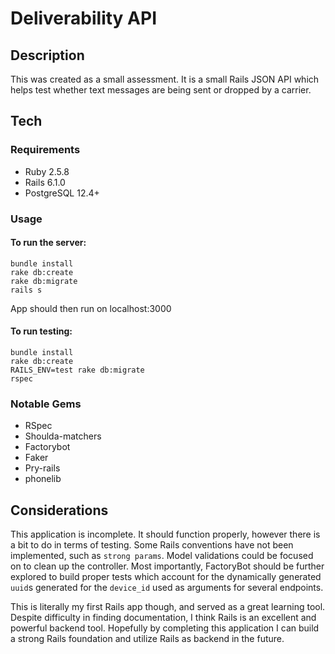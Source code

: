 # Deliverability API

## Description

This was created as a small assessment.  It is a small Rails JSON API which helps test whether text messages are being sent or dropped by a carrier.  

## Tech

### Requirements

- Ruby 2.5.8
- Rails 6.1.0
- PostgreSQL 12.4+

### Usage

#### To run the server:

    bundle install
    rake db:create
    rake db:migrate
    rails s
    
App should then run on localhost:3000
    
#### To run testing: 

    bundle install
    rake db:create
    RAILS_ENV=test rake db:migrate
    rspec
 
 ### Notable Gems
 
 - RSpec
 - Shoulda-matchers
 - Factorybot
 - Faker
 - Pry-rails
 - phonelib
 
 ## Considerations
 
 This application is incomplete.  It should function properly, however there is a bit to do in terms of testing.  Some Rails conventions have not been implemented, such as `strong params`.  Model validations could be focused on to clean up the controller.  Most importantly, FactoryBot should be further explored to build proper tests which account for the dynamically generated `uuid`s generated for the `device_id` used as arguments for several endpoints.  

This is literally my first Rails app though, and served as a great learning tool.  Despite difficulty in finding documentation, I think Rails is an excellent and powerful backend tool.  Hopefully by completing this application I can build a strong Rails foundation and utilize Rails as backend in the future.

